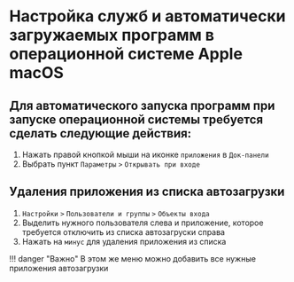 # Настройка служб и автоматически загружаемых программ в операционной системе Apple macOS

## Для автоматического запуска программ при запуске операционной системы требуется сделать следующие действия:

1. Нажать правой кнопкой мыши на иконке `приложения` в `Док-панели`
2. Выбрать пункт `Параметры` `>` `Открывать при входе`

## Удаления приложения из списка автозагрузки

1. `Настройки` `>` `Пользователи и группы` `>` `Объекты входа`
2. Выделить нужного пользователя слева и приложение, которое требуется отключить из списка автозагруски справа
3. Нажать на `минус` для удаления приложения из списка

!!! danger "Важно"
    В этом же меню можно добавить все нужные приложения автозагрузки
